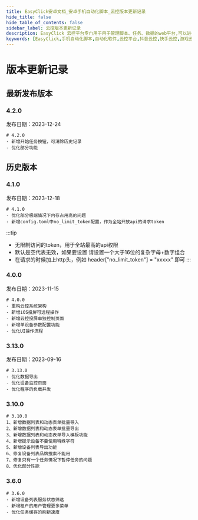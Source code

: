 ```yaml
---
title: EasyClick安卓文档_安卓手机自动化脚本_云控版本更新记录
hide_title: false
hide_table_of_contents: false
sidebar_label: 云控版本更新记录
description: EasyClick 云控平台专门用于用于管理脚本、任务、数据的web平台,可以进行远程投屏设备，异地组网，远程操作设备
keywords: [EasyClick,手机自动化脚本,自动化软件,云控平台,抖音云控,快手云控,游戏云控]
---
```


# 版本更新记录

## 最新发布版本

### 4.2.0
发布日期：2023-12-24

```text
# 4.2.0
- 新增开始任务按钮，可清除历史记录
- 优化部分功能
```

## 历史版本


### 4.1.0
发布日期：2023-12-18

```text
# 4.1.0
- 优化部分极端情况下内存占用高的问题
- 新增config.toml中no_limit_token配置，作为全站开放api的请求token
```
:::tip
- 无限制访问的token，用于全站最高的api权限
- 默认是空代表无效，如果要设置 请设置一个大于16位的复杂字母+数字组合
- 在请求的时候加上http头，例如 header["no_limit_token"] = "xxxxx" 即可
:::

### 4.0.0
发布日期：2023-11-15

```text
# 4.0.0
- 重构云控系统架构
- 新增iOS投屏可远程操作
- 新增云控投屏单独控制页面
- 新增单设备参数配置功能
- 优化UI操作流程

```
### 3.13.0
发布日期：2023-09-16

```text
# 3.13.0
- 优化数据导出
- 优化设备监控页面
- 优化程序的负载并发

```

### 3.10.0


```text
# 3.10.0
1、新增数据列表和动态表单批量导入
2、新增数据列表和动态表单批量导出
3、新增数据列表和动态表单导入模板功能
4、新增提示设备不要使用特殊字符
5、新增设备列表导出功能
6、修复设备列表品牌搜索不能用
7、修复只有一个任务情况下暂停任务的问题
8、优化部分性能

```
### 3.6.0

```text
# 3.6.0
- 新增设备列表服务状态筛选
- 新增租户的用户管理更多菜单
- 优化任务缓存的刷新速度
```

